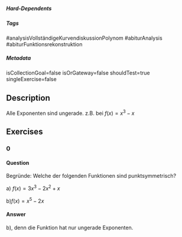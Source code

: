 ##### Hard-Dependents
##### Tags
#analysisVollständigeKurvendiskussionPolynom
#abiturAnalysis 
#abiturFunktionsrekonstruktion 
##### Metadata
isCollectionGoal=false
isOrGateway=false
shouldTest=true
singleExercise=false
## Description
Alle Exponenten sind ungerade. z.B. bei $f(x)=x^3-x$ 
## Exercises
### 0
#### Question
Begründe:
Welche der folgenden Funktionen sind punktsymmetrisch?

a) $f(x)=3x^3-2x^2+x$ 

 b)$f(x)=x^5-2x$
#### Answer
b), denn die Funktion hat nur ungerade Exponenten.
